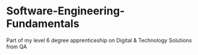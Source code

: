 # Software-Engineering-Fundamentals
Part of my level 6 degree apprenticeship on Digital &amp; Technology Solutions from QA
